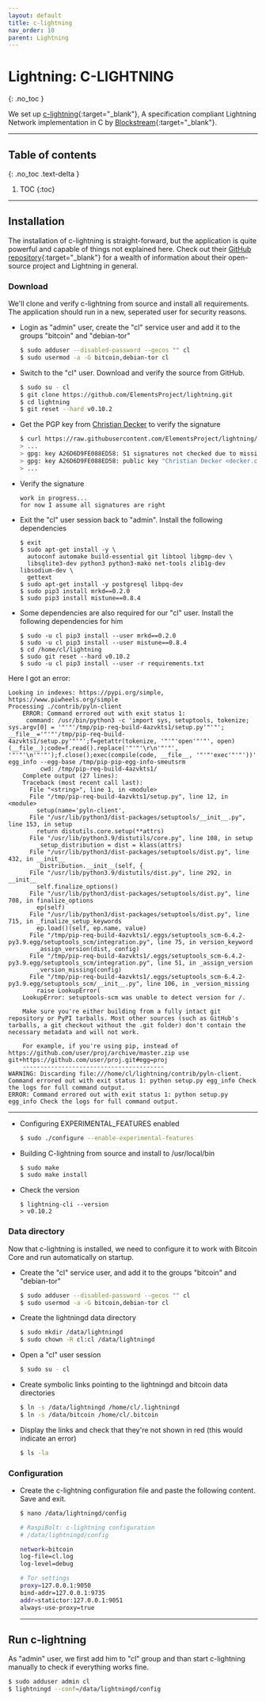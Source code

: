 ```yaml
---
layout: default
title: c-lightning
nav_order: 10
parent: Lightning
---
```

<!-- markdownlint-disable MD014 MD022 MD025 MD033 MD040 -->
# Lightning: C-LIGHTNING
{: .no_toc }

We set up [c-lightning](https://github.com/ElementsProject/lightning#readme){:target="_blank"}, A specification compliant Lightning Network implementation in C by [Blockstream](https://blockstream.com/lightning/){:target="_blank"}.

---

## Table of contents
{: .no_toc .text-delta }

1. TOC
{:toc}

---

## Installation

The installation of c-lightning is straight-forward, but the application is quite powerful and capable of things not explained here. Check out their [GitHub repository](https://github.com/ElementsProject/lightning){:target="_blank"} for a wealth of information about their open-source project and Lightning in general.

### Download

We'll clone and verify c-lightning from source and install all requirements.
The application should run in a new, seperated user for security reasons.

* Login as "admin" user, create the "cl" service user and add it to the groups "bitcoin" and "debian-tor"

  ```sh
  $ sudo adduser --disabled-password --gecos "" cl
  $ sudo usermod -a -G bitcoin,debian-tor cl
  ```

* Switch to the "cl" user. Download and verify the source from GitHub.
  
  ```sh
  $ sudo su - cl
  $ git clone https://github.com/ElementsProject/lightning.git
  $ cd lightning
  $ git reset --hard v0.10.2
  ```
  
* Get the PGP key from [Christian Decker](https://github.com/cdecker) to verify the signature

  ```sh
  $ curl https://raw.githubusercontent.com/ElementsProject/lightning/master/contrib/keys/cdecker.txt | gpg --import
  > ...
  > gpg: key A26D6D9FE088ED58: 51 signatures not checked due to missing keys
  > gpg: key A26D6D9FE088ED58: public key "Christian Decker <decker.christian@gmail.com>" imported
  > ...
  ```

* Verify the signature
  
  ```
  work in progress...
  for now I assume all signatures are right
  ```
  
* Exit the "cl" user session back to "admin".
  Install the following dependencies
  
  ```
  $ exit
  $ sudo apt-get install -y \
    autoconf automake build-essential git libtool libgmp-dev \
    libsqlite3-dev python3 python3-mako net-tools zlib1g-dev libsodium-dev \
    gettext
  $ sudo apt-get install -y postgresql libpq-dev
  $ sudo pip3 install mrkd==0.2.0
  $ sudo pip3 install mistune==0.8.4
  ```
  
* Some dependencies are also required for our "cl" user.
  Install the following dependencies for him

  ```
  $ sudo -u cl pip3 install --user mrkd==0.2.0
  $ sudo -u cl pip3 install --user mistune==0.8.4
  $ cd /home/cl/lightning
  $ sudo git reset --hard v0.10.2
  $ sudo -u cl pip3 install --user -r requirements.txt
  ```
  
Here I got an error:
```
Looking in indexes: https://pypi.org/simple, https://www.piwheels.org/simple
Processing ./contrib/pyln-client
    ERROR: Command errored out with exit status 1:
     command: /usr/bin/python3 -c 'import sys, setuptools, tokenize; sys.argv[0] = '"'"'/tmp/pip-req-build-4azvkts1/setup.py'"'"'; __file__='"'"'/tmp/pip-req-build-4azvkts1/setup.py'"'"';f=getattr(tokenize, '"'"'open'"'"', open)(__file__);code=f.read().replace('"'"'\r\n'"'"', '"'"'\n'"'"');f.close();exec(compile(code, __file__, '"'"'exec'"'"'))' egg_info --egg-base /tmp/pip-pip-egg-info-smeutsrm
         cwd: /tmp/pip-req-build-4azvkts1/
    Complete output (27 lines):
    Traceback (most recent call last):
      File "<string>", line 1, in <module>
      File "/tmp/pip-req-build-4azvkts1/setup.py", line 12, in <module>
        setup(name='pyln-client',
      File "/usr/lib/python3/dist-packages/setuptools/__init__.py", line 153, in setup
        return distutils.core.setup(**attrs)
      File "/usr/lib/python3.9/distutils/core.py", line 108, in setup
        _setup_distribution = dist = klass(attrs)
      File "/usr/lib/python3/dist-packages/setuptools/dist.py", line 432, in __init__
        _Distribution.__init__(self, {
      File "/usr/lib/python3.9/distutils/dist.py", line 292, in __init__
        self.finalize_options()
      File "/usr/lib/python3/dist-packages/setuptools/dist.py", line 708, in finalize_options
        ep(self)
      File "/usr/lib/python3/dist-packages/setuptools/dist.py", line 715, in _finalize_setup_keywords
        ep.load()(self, ep.name, value)
      File "/tmp/pip-req-build-4azvkts1/.eggs/setuptools_scm-6.4.2-py3.9.egg/setuptools_scm/integration.py", line 75, in version_keyword
        _assign_version(dist, config)
      File "/tmp/pip-req-build-4azvkts1/.eggs/setuptools_scm-6.4.2-py3.9.egg/setuptools_scm/integration.py", line 51, in _assign_version
        _version_missing(config)
      File "/tmp/pip-req-build-4azvkts1/.eggs/setuptools_scm-6.4.2-py3.9.egg/setuptools_scm/__init__.py", line 106, in _version_missing
        raise LookupError(
    LookupError: setuptools-scm was unable to detect version for /.
    
    Make sure you're either building from a fully intact git repository or PyPI tarballs. Most other sources (such as GitHub's tarballs, a git checkout without the .git folder) don't contain the necessary metadata and will not work.
    
    For example, if you're using pip, instead of https://github.com/user/proj/archive/master.zip use git+https://github.com/user/proj.git#egg=proj
    ----------------------------------------
WARNING: Discarding file:///home/cl/lightning/contrib/pyln-client. Command errored out with exit status 1: python setup.py egg_info Check the logs for full command output.
ERROR: Command errored out with exit status 1: python setup.py egg_info Check the logs for full command output.

```
  
___________________________________________________________
  

* Configuring EXPERIMENTAL_FEATURES enabled

  ```sh
  $ sudo ./configure --enable-experimental-features
  ```
  
* Building C-lightning from source and install to /usr/local/bin

  ```sh
  $ sudo make
  $ sudo make install
  ```

* Check the version

  ```
  $ lightning-cli --version
  > v0.10.2
  ```
  
### Data directory

Now that c-lightning is installed, we need to configure it to work with Bitcoin Core and run automatically on startup.

* Create the "cl" service user, and add it to the groups "bitcoin" and "debian-tor"

  ```sh
  $ sudo adduser --disabled-password --gecos "" cl
  $ sudo usermod -a -G bitcoin,debian-tor cl
  ```
  
* Create the lightningd data directory

  ```sh
  $ sudo mkdir /data/lightningd
  $ sudo chown -R cl:cl /data/lightningd
  ```
  
* Open a "cl" user session

  ```sh
  $ sudo su - cl
  ```
  
* Create symbolic links pointing to the lightningd and bitcoin data directories

  ```sh
  $ ln -s /data/lightningd /home/cl/.lightningd
  $ ln -s /data/bitcoin /home/cl/.bitcoin
  ```
  
* Display the links and check that they're not shown in red (this would indicate an error)

  ```sh
  $ ls -la
  ```
  
### Configuration

* Create the c-lightning configuration file and paste the following content.
  Save and exit.

  ```sh
  $ nano /data/lightningd/config
  ```
  ```sh
  # RaspiBolt: c-lightning configuration
  # /data/lightningd/config

  network=bitcoin
  log-file=cl.log
  log-level=debug

  # Tor settings
  proxy=127.0.0.1:9050
  bind-addr=127.0.0.1:9735
  addr=statictor:127.0.0.1:9051
  always-use-proxy=true
  ```
  
  ---
  
## Run c-lightning

As "admin" user, we first add him to "cl" group and than start c-lightning manually to check if everything works fine.

```sh
$ sudo adduser admin cl
$ lightningd --conf=/data/lightningd/config
```
